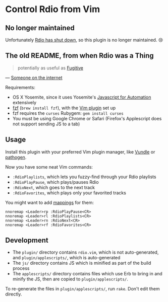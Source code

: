 # Control Rdio from Vim

## No longer maintained

Unfortunately [Rdio has shut down](http://www.rdio.com/farewell/), so this
plugin is no longer maintained. :cry:

## The old README, from when Rdio was a Thing

> potentially as useful as [Fugitive]

&mdash; [Someone on the internet](http://www.reddit.com/r/vim/comments/2n04wj/control_rdio_from_vim/cm978ag)

[Fugitive]: https://github.com/tpope/vim-fugitive

Requirements:

* OS X Yosemite, since it uses Yosemite's [Javascript for Automation] extensively
* [fzf][fzf] (`brew install fzf`), with the [Vim plugin][fzf-vim] set up
* fzf requires the `curses` Rubygem: `gem install curses`
* You must be using Google Chrome or Safari (Firefox's Applescript does not
  support sending JS to a tab)

[Javascript for Automation]: https://developer.apple.com/library/mac/releasenotes/InterapplicationCommunication/RN-JavaScriptForAutomation/index.html
[fzf]: https://github.com/junegunn/fzf
[fzf-vim]: https://github.com/junegunn/fzf#install-as-vim-plugin

## Usage

Install this plugin with your preferred Vim plugin manager, like [Vundle] or
[pathogen].

[Vundle]: https://github.com/gmarik/Vundle.vim
[pathogen]: https://github.com/tpope/vim-pathogen

Now you have some neat Vim commands:

* `:RdioPlaylists`, which lets you fuzzy-find through your Rdio playlists
* `:RdioPlayPause`, which plays/pauses Rdio
* `:RdioNext`, which goes to the next track
* `:RdioFavorites`, which plays only your favorited tracks

You might want to add [mappings] for them:

[mappings]: http://learnvimscriptthehardway.stevelosh.com/chapters/05.html

```vim
nnoremap <Leader>rp :RdioPlayPause<CR>
nnoremap <Leader>rl :RdioPlaylists<CR>
nnoremap <Leader>rn :RdioNext<CR>
nnoremap <Leader>rf :RdioFavorites<CR>
```

## Development

* The `plugin/` directory contains `rdio.vim`, which is not auto-generated, and
  `plugin/applescripts/`, which is auto-generated
* The `js/` directory contains JS which is minified as part of the build process
* The `applescripts/` directory contains files which use Erb to bring in and
  minify the JS, then are copied to `plugin/applescripts/`.

To re-generate the files in `plugin/applescripts/`, run `rake`. Don't edit them
directly.
